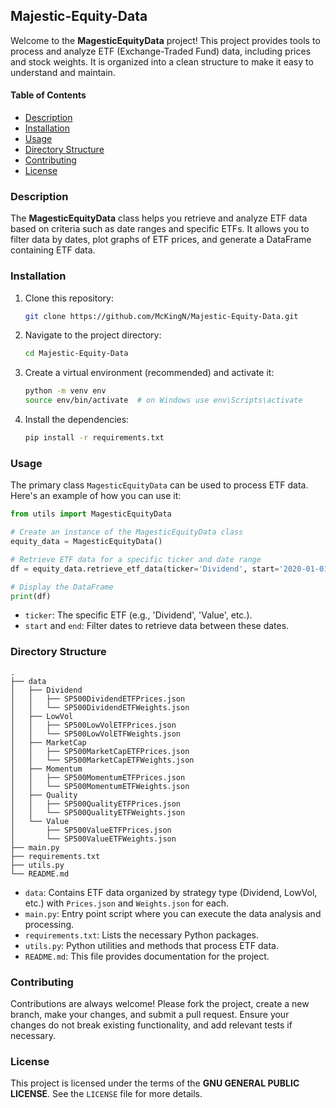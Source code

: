 ## Majestic-Equity-Data

Welcome to the **MagesticEquityData** project! This project provides tools to process and analyze ETF (Exchange-Traded Fund) data, including prices and stock weights. It is organized into a clean structure to make it easy to understand and maintain.

#### Table of Contents
- [Description](#description)
- [Installation](#installation)
- [Usage](#usage)
- [Directory Structure](#directory-structure)
- [Contributing](#contributing)
- [License](#license)

### Description
The **MagesticEquityData** class helps you retrieve and analyze ETF data based on criteria such as date ranges and specific ETFs. It allows you to filter data by dates, plot graphs of ETF prices, and generate a DataFrame containing ETF data.

### Installation
1. Clone this repository:
   ```bash
   git clone https://github.com/McKingN/Majestic-Equity-Data.git
   ```
2. Navigate to the project directory:
   ```bash
   cd Majestic-Equity-Data
   ```
3. Create a virtual environment (recommended) and activate it:
   ```bash
   python -m venv env
   source env/bin/activate  # on Windows use env\Scripts\activate
   ```
4. Install the dependencies:
   ```bash
   pip install -r requirements.txt
   ```

### Usage
The primary class `MagesticEquityData` can be used to process ETF data. Here's an example of how you can use it:

```python
from utils import MagesticEquityData

# Create an instance of the MagesticEquityData class
equity_data = MagesticEquityData()

# Retrieve ETF data for a specific ticker and date range
df = equity_data.retrieve_etf_data(ticker='Dividend', start='2020-01-01', end='2020-12-31')

# Display the DataFrame
print(df)
```

- `ticker`: The specific ETF (e.g., 'Dividend', 'Value', etc.).
- `start` and `end`: Filter dates to retrieve data between these dates.

### Directory Structure
```
.
├── data
│   ├── Dividend
│   │   ├── SP500DividendETFPrices.json
│   │   └── SP500DividendETFWeights.json
│   ├── LowVol
│   │   ├── SP500LowVolETFPrices.json
│   │   └── SP500LowVolETFWeights.json
│   ├── MarketCap
│   │   ├── SP500MarketCapETFPrices.json
│   │   └── SP500MarketCapETFWeights.json
│   ├── Momentum
│   │   ├── SP500MomentumETFPrices.json
│   │   └── SP500MomentumETFWeights.json
│   ├── Quality
│   │   ├── SP500QualityETFPrices.json
│   │   └── SP500QualityETFWeights.json
│   └── Value
│       ├── SP500ValueETFPrices.json
│       └── SP500ValueETFWeights.json
├── main.py
├── requirements.txt
├── utils.py
└── README.md
```

- `data`: Contains ETF data organized by strategy type (Dividend, LowVol, etc.) with `Prices.json` and `Weights.json` for each.
- `main.py`: Entry point script where you can execute the data analysis and processing.
- `requirements.txt`: Lists the necessary Python packages.
- `utils.py`: Python utilities and methods that process ETF data.
- `README.md`: This file provides documentation for the project.

### Contributing
Contributions are always welcome! Please fork the project, create a new branch, make your changes, and submit a pull request. Ensure your changes do not break existing functionality, and add relevant tests if necessary.

### License
This project is licensed under the terms of the **GNU GENERAL PUBLIC LICENSE**. See the `LICENSE` file for more details.

